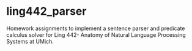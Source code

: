 # ling442_parser
Homework assignments to implement a sentence parser and predicate calculus solver for Ling 442- Anatomy of Natural Language Processing Systems at UMich.
